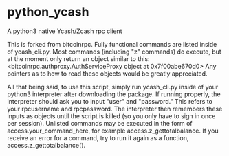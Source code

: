 # python_ycash
A python3 native Ycash/Zcash rpc client


This is forked from bitcoinrpc. Fully functional commands are listed inside of ycash_cli.py.
Most commands (including "z" commands) do execute, but at the moment only return an object similar to this:
<bitcoinrpc.authproxy.AuthServiceProxy object at 0x7f00abe670d0>
Any pointers as to how to read these objects would be greatly appreciated.

All that being said, to use this script, simply run ycash_cli.py inside of your python3 interpreter after downloading the package.
If running properly, the interpreter should ask you to input "user" and "password." This refers to your rpcusername and rpcpassword.
The interpreter then remembers these inputs as objects until the script is killed (so you only have to sign in once per session).
Unlisted commands may be executed in the form of access.your_command_here, for example access.z_gettotalbalance.
If you receive an error for a command, try to run it again as a function, access.z_gettotalbalance().

